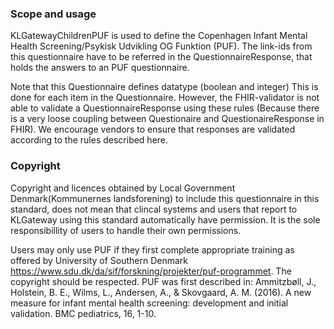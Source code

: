 ### Scope and usage
KLGatewayChildrenPUF is used to define the Copenhagen Infant Mental Health Screening/Psykisk Udvikling OG Funktion (PUF). The link-ids from this questionnaire have to be referred in the QuestionnaireResponse, that holds the answers to an PUF questionnaire.

Note that this Questionnaire defines datatype (boolean and integer) This is done for each item in the Questionnaire. However, the FHIR-validator is not able to validate a QuestionnaireResponse using these rules (Because there is a very loose coupling between Questionaire and QuestionaireResponse in FHIR). We encourage vendors to ensure that responses are validated according to the rules described here.

### Copyright
Copyright and licences obtained by Local Government Denmark(Kommunernes landsforening) to include this questionnaire in this standard, does not mean that clincal systems and users that report to KLGateway using this standard automatically have permission. It is the sole responsibillity of users to handle their own permissions.

Users may only use PUF if they first complete appropriate training as offered by University of Southern Denmark https://www.sdu.dk/da/sif/forskning/projekter/puf-programmet. The copyright should be respected. PUF was first described in: Ammitzbøll, J., Holstein, B. E., Wilms, L., Andersen, A., & Skovgaard, A. M. (2016). A new measure for infant mental health screening: development and initial validation. BMC pediatrics, 16, 1-10.